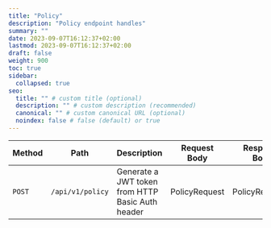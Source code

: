 ```yaml
---
title: "Policy"
description: "Policy endpoint handles"
summary: ""
date: 2023-09-07T16:12:37+02:00
lastmod: 2023-09-07T16:12:37+02:00
draft: false
weight: 900
toc: true
sidebar:
  collapsed: true
seo:
  title: "" # custom title (optional)
  description: "" # custom description (recommended)
  canonical: "" # custom canonical URL (optional)
  noindex: false # false (default) or true
---
```


| Method | Path             | Description                                      | Request Body  | Response Body  |
|--------|------------------|--------------------------------------------------|---------------|----------------|
| `POST` | `/api/v1/policy` | Generate a JWT token from HTTP Basic Auth header | PolicyRequest | PolicyResponse |


